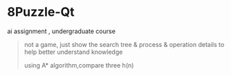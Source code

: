 # 8Puzzle-Qt

ai assignment , undergraduate course
>not a game, just show the search tree & process & operation details to help better understand knowledge
>
>using A* algorithm,compare three h(n)
>
